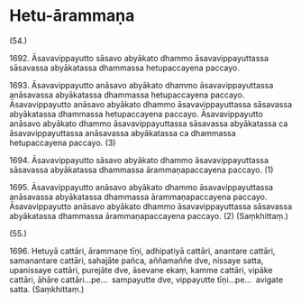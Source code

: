 # Hetu-ārammaṇa

(54.)

1692\. Āsavavippayutto sāsavo abyākato dhammo āsavavippayuttassa sāsavassa abyākatassa dhammassa hetupaccayena paccayo.

1693\. Āsavavippayutto anāsavo abyākato dhammo āsavavippayuttassa anāsavassa abyākatassa dhammassa hetupaccayena paccayo. Āsavavippayutto anāsavo abyākato dhammo āsavavippayuttassa sāsavassa abyākatassa dhammassa hetupaccayena paccayo. Āsavavippayutto anāsavo abyākato dhammo āsavavippayuttassa sāsavassa abyākatassa ca āsavavippayuttassa anāsavassa abyākatassa ca dhammassa hetupaccayena paccayo. (3)

1694\. Āsavavippayutto sāsavo abyākato dhammo āsavavippayuttassa sāsavassa abyākatassa dhammassa ārammaṇapaccayena paccayo. (1)

1695\. Āsavavippayutto anāsavo abyākato dhammo āsavavippayuttassa anāsavassa abyākatassa dhammassa ārammaṇapaccayena paccayo. Āsavavippayutto anāsavo abyākato dhammo āsavavippayuttassa sāsavassa abyākatassa dhammassa ārammaṇapaccayena paccayo. (2) (Saṃkhittaṃ.)

(55.)

1696\. Hetuyā cattāri, ārammaṇe tīṇi, adhipatiyā cattāri, anantare cattāri, samanantare cattāri, sahajāte pañca, aññamaññe dve, nissaye satta, upanissaye cattāri, purejāte dve, āsevane ekaṃ, kamme cattāri, vipāke cattāri, āhāre cattāri…pe…  sampayutte dve, vippayutte tīṇi…pe…  avigate satta. (Saṃkhittaṃ.)
